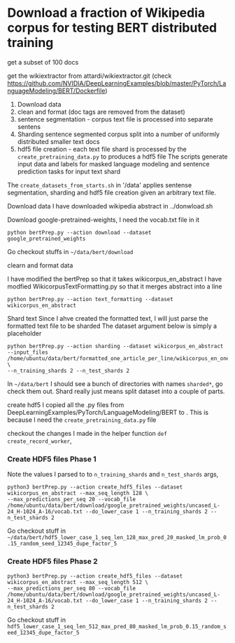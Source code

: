 # Download a fraction of Wikipedia corpus for testing BERT distributed training

get a subset of 100 docs 

get the wikiextractor from
attardi/wikiextractor.git (check https://github.com/NVIDIA/DeepLearningExamples/blob/master/PyTorch/LanguageModeling/BERT/Dockerfile)

1. Download data
2. clean and format (doc tags are removed from the dataset)
3. sentence segmentation - corpus text file is processed into separate sentens
4. Sharding sentence segmented corpus split into a number of uniformly distributed smaller text docs
5. hdf5 file creation - each text file shard is processed by the `create_pretraining_data.py` to produces a hdf5 file
The scripts generate input data and labels for masked language modeling and sentence prediction tasks for input text shard

The `create_datasets_from_starts.sh` in '/data' applies sentense segmentation, sharding and hdf5 file creation given an arbitrary text file.



Download data
I have downloaded wikipedia abstract in ../donwload.sh

Download google-pretrained-weights, I need the vocab.txt file in it

```
python bertPrep.py --action download --dataset google_pretrained_weights
```
Go checkout stuffs in `~/data/bert/download`



clearn and format data

I have modified the bertPrep so that it takes wikicorpus_en_abstract
I have modfied WikicorpusTextFormatting.py so that it merges abstract into a line
```
python bertPrep.py --action text_formatting --dataset wikicorpus_en_abstract
```

Shard text
Since I ahve created the formatted text, I will just parse the formatted text file to be sharded
The dataset argument below is simply a placeholder
```
python bertPrep.py --action sharding --dataset wikicorpus_en_abstract --input_files /home/ubuntu/data/bert/formatted_one_article_per_line/wikicorpus_en_one_article_per_line.txt \
--n_training_shards 2 --n_test_shards 2
```

In `~/data/bert` I should see a bunch of directories with names `sharded*`, go check them out. 
Shard really just means split dataset into a couple of parts. 

create hdf5
I copied all the .py files from DeepLearningExamples/PyTorch/LanguageModeling/BERT to .
This is because I need the `create_pretraining_data.py` file

checkout the changes I made in the helper function `def create_record_worker`, 

### Create HDF5 files Phase 1

Note the values I parsed to to `n_training_shards` and `n_test_shards` args, 

```
python3 bertPrep.py --action create_hdf5_files --dataset wikicorpus_en_abstract --max_seq_length 128 \
--max_predictions_per_seq 20 --vocab_file /home/ubuntu/data/bert/download/google_pretrained_weights/uncased_L-24_H-1024_A-16/vocab.txt --do_lower_case 1 --n_training_shards 2 --n_test_shards 2
```
Go checkout stuff in `~/data/bert/hdf5_lower_case_1_seq_len_128_max_pred_20_masked_lm_prob_0.15_random_seed_12345_dupe_factor_5 `


### Create HDF5 files Phase 2
```
python3 bertPrep.py --action create_hdf5_files --dataset wikicorpus_en_abstract --max_seq_length 512 \
--max_predictions_per_seq 80 --vocab_file /home/ubuntu/data/bert/download/google_pretrained_weights/uncased_L-24_H-1024_A-16/vocab.txt --do_lower_case 1 --n_training_shards 2 --n_test_shards 2
```
Go checkout stuff in `hdf5_lower_case_1_seq_len_512_max_pred_80_masked_lm_prob_0.15_random_seed_12345_dupe_factor_5`
 



